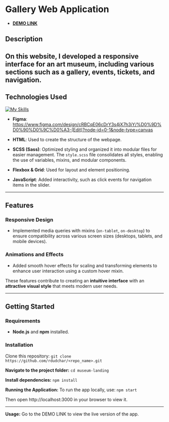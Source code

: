 # **Gallery Web Application**

- [**DEMO LINK**](https://rdudchar.github.io/museum-landing)

## **Description**
On this website, I developed a **responsive interface** for an **art museum**, including various sections such as a **gallery**, **events**, **tickets**, and **navigation**.
---

## **Technologies Used**
[![My Skills](https://skillicons.dev/icons?i=html,css,sass,js,figma)](https://skillicons.dev)


- **Figma**: https://www.figma.com/design/cRBCqE06cDrY3s4jX7h3iY/%D0%9D%D0%90%D0%9C%D0%A3-(Edit)?node-id=0-1&node-type=canvas
  
- **HTML**: Used to create the structure of the webpage.
- **SCSS (Sass)**: Optimized styling and organized it into modular files for easier management. The `style.scss` file consolidates all styles, enabling the use of variables, mixins, and modular components.
- **Flexbox & Grid**: Used for layout and element positioning.
- **JavaScript**: Added interactivity, such as click events for navigation items in the slider.

---

## **Features**
### **Responsive Design**
- Implemented media queries with mixins (`on-tablet`, `on-desktop`) to ensure compatibility across various screen sizes (desktops, tablets, and mobile devices).

### **Animations and Effects**
- Added smooth hover effects for scaling and transforming elements to enhance user interaction using a custom hover mixin.

These features contribute to creating an **intuitive interface** with an **attractive visual style** that meets modern user needs.

---

## **Getting Started**

### **Requirements**
- **Node.js** and **npm** installed.

### **Installation**
Clone this repository:
`git clone https://github.com/rdudchar/<repo_name>.git`

**Navigate to the project folder:**
`cd museum-landing`

**Install dependencies:**
`npm install`

**Running the Application:**
To run the app locally, use:
`npm start`

Then open http://localhost:3000 in your browser to view it.

---

**Usage:**
Go to the DEMO LINK to view the live version of the app.
